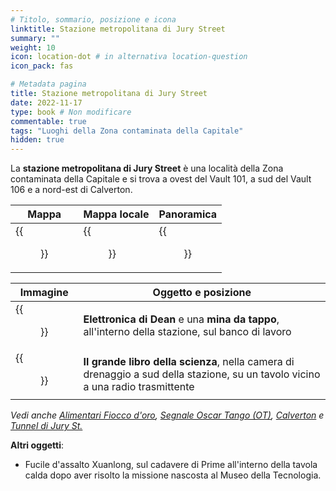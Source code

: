 ```yaml
---
# Titolo, sommario, posizione e icona
linktitle: Stazione metropolitana di Jury Street
summary: ""
weight: 10
icon: location-dot # in alternativa location-question
icon_pack: fas

# Metadata pagina
title: Stazione metropolitana di Jury Street
date: 2022-11-17
type: book # Non modificare
commentable: true
tags: "Luoghi della Zona contaminata della Capitale"
hidden: true
---
```


<div class="fo3">



La **stazione metropolitana di Jury Street** è una località della Zona contaminata della Capitale e si trova a ovest del Vault 101, a sud del Vault 106 e a nord-est di Calverton. 

| Mappa                                      | Mappa locale                                        | Panoramica                                        |
| ------------------------------------------ | --------------------------------------------------- | ------------------------------------------------- |
| {{<figure src="fo3/Jury_Street_MS_loc.webp">}} | {{<figure src="fo3/Jury_Street_Station_loc_map.webp">}} | {{<figure src="fo3/Jury_Street_Metro_Station.webp">}} |

| Immagine                                                   | Oggetto e posizione                                                                                                             |
| ---------------------------------------------------------- | ------------------------------------------------------------------------------------------------------------------------------- |
| {{<figure src="fo3/Dean's_Electronics_Jury_St_Station.webp">}} | **Elettronica di Dean** e una **mina da tappo**, all'interno della stazione, sul banco di lavoro                                |
| {{<figure src="fo3/BB_of_Science_drainage_chamber_SOT.webp">}} | **Il grande libro della scienza**, nella camera di drenaggio a sud della stazione, su un tavolo vicino a una radio trasmittente |

*Vedi anche [Alimentari Fiocco d'oro](../alimentari-fiocco-doro), [Segnale Oscar Tango (OT)](../camere-di-drenaggio), [Calverton](../calverton) e [Tunnel di Jury St.](../capitale#tunnel-di-jury-st)*



**Altri oggetti**:
- Fucile d'assalto Xuanlong, sul cadavere di Prime all'interno della tavola calda dopo aver risolto la missione nascosta al Museo della Tecnologia.


</div>